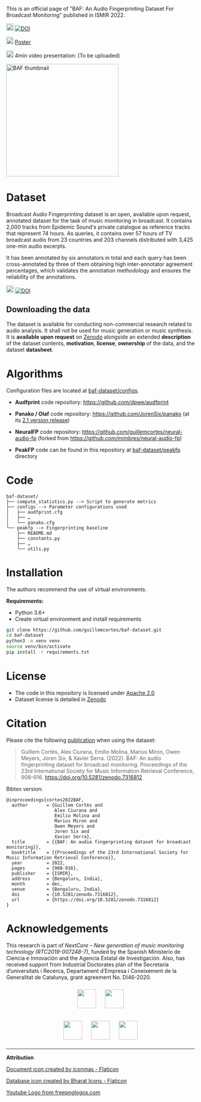This is an official page of "BAF: An Audio Fingerprinting Dataset For Broadcast Monitoring" published in ISMIR 2022.

<img src="https://user-images.githubusercontent.com/25322884/202705893-82aafccf-49d9-425b-b1be-af9b3e0c0d85.png" alt="pdf logo" style="width:19px;"/>  [![DOI](https://zenodo.org/badge/DOI/10.5281/zenodo.7343030.svg)](https://doi.org/10.5281/zenodo.7343030)

<img src="https://user-images.githubusercontent.com/25322884/202705893-82aafccf-49d9-425b-b1be-af9b3e0c0d85.png" alt="pdf logo" style="width:19px;"/>  [Poster](docs/baf_poster_ismir2022.pdf)

<img src="https://user-images.githubusercontent.com/25322884/202706949-4c8b282b-cc84-4e39-9cfa-3ff622e34f17.png" alt="pdf logo" style="width:19px;"/>  4min video presentation: (To be uploaded)

[<img src="https://user-images.githubusercontent.com/25322884/202704620-7d33679a-b38b-42ba-9b94-267f819bb66d.png" alt="BAF thumbnail" style="width:300px;"/>](https://www.youtube.com/)

# Dataset
Broadcast Audio Fingerprinting dataset is an open, available upon request, annotated dataset for the task of music monitoring in broadcast. It contains 2,000 tracks from Epidemic Sound's private catalogue as reference tracks that represent 74 hours. As queries, it contains over 57 hours of TV broadcast audio from 23 countries and 203 channels distributed with 3,425 one-min audio excerpts.

It has been annotated by six annotators in total and each query has been cross-annotated by three of them obtaining high inter-annotator agreement percentages, which validates the annotation methodology and ensures the reliability of the annotations.  

<img src="https://user-images.githubusercontent.com/25322884/202702194-eb3db6a1-94d5-45e7-8d0c-154b2239f49b.png" alt="pdf logo" style="width:20px;"/>    [![DOI](https://zenodo.org/badge/DOI/10.5281/zenodo.6868083.svg)](https://doi.org/10.5281/zenodo.6868083) 

## Downloading the data
The dataset is available for conducting non-commercial research related to audio analysis. It shall not be used for music generation or music synthesis. It is **available upon request** on [Zenodo](https://doi.org/10.5281/zenodo.6868083) alongside an extended **description** of the dataset contents, **motivation**, **license**, **ownership** of the data, and the dataset **datasheet**. 

# Algorithms
Configuration files are located at [baf-dataset/configs](https://github.com/guillemcortes/baf-dataset/tree/master/configs).

* **Audfprint** 
code repository: https://github.com/dpwe/audfprint

* **Panako / Olaf**
code repository: https://github.com/JorenSix/panako (at its [2.1 version release](https://github.com/JorenSix/Panako/commit/20d94a2444677c9e4917dbb1a881a2599b657ba0))

* **NeuralFP**
code repository: https://github.com/guillemcortes/neural-audio-fp (forked from https://github.com/mimbres/neural-audio-fp)

* **PeakFP**
code can be found in this repository at [baf-dataset/peakfp](https://github.com/guillemcortes/baf-dataset/tree/master/peakfp) directory

# Code
```
baf-dataset/
├── compute_statistics.py --> Script to generate metrics
├── configs --> Parameter configurations used
│   ├── audfprint.cfg
│   ├── …
│   └── panako.cfg
└── peakfp --> Fingerprinting baseline
    ├── README.md
    ├── constants.py
    ├── …
    └── utils.py
```

# Installation
The authors recommend the use of virtual environments.

**Requirements:**
* Python 3.6+
* Create virtual environment and install requirements
```bash
git clone https://github.com/guillemcortes/baf-dataset.git
cd baf-dataset
python3 -m venv venv
source venv/bin/activate
pip install -r requirements.txt
```

# License
* The code in this repository is licensed under [Apache 2.0](https://www.apache.org/licenses/LICENSE-2.0)
* Dataset license is detailed in [Zenodo](https://zenodo.org/record/6868083)

# Citation
Please cite the following [publication](https://doi.org/10.5281/zenodo.7316812) when using the dataset:

> Guillem Cortès, Alex Ciurana, Emilio Molina, Marius Miron, Owen Meyers, Joren Six, & Xavier Serra. (2022). BAF: An audio fingerprinting dataset for broadcast monitoring. Proceedings of the 23rd International Society for Music Information Retrieval Conference, 908–916. https://doi.org/10.5281/zenodo.7316812

Bibtex version:

```
@inproceedings{cortes2022BAF,
  author       = {Guillem Cortès and
                  Alex Ciurana and
                  Emilio Molina and
                  Marius Miron and
                  Owen Meyers and
                  Joren Six and
                  Xavier Serra},
  title        = {{BAF: An audio fingerprinting dataset for broadcast monitoring}},
  booktitle    = {{Proceedings of the 23rd International Society for Music Information Retrieval Conference}},
  year         = 2022,
  pages        = {908-916},
  publisher    = {ISMIR},
  address      = {Bengaluru, India},
  month        = dec,
  venue        = {Bengaluru, India},
  doi          = {10.5281/zenodo.7316812},
  url          = {https://doi.org/10.5281/zenodo.7316812}
}
```

# Acknowledgements

This research is part of *NextCore – New generation of music monitoring technology (RTC2019-007248-7)*, funded by the Spanish Ministerio de Ciencia e Innovación and the Agencia Estatal de Investigación. Also, has received support from Industrial Doctorates plan of the Secretaria d’universitats i Recerca, Departament d’Empresa i Coneixement de la Generalitat de Catalunya, grant agreement No. DI46-2020.

<p align="center">
  <img src="https://user-images.githubusercontent.com/25322884/186637988-7bb1f775-2eac-4110-9961-ad7bbf8cb520.png" height="50" hspace="10" vspace="10" />
  <img src="https://user-images.githubusercontent.com/25322884/186637802-f9c8bbb9-bcf2-4b5e-9407-1fdd49c9aa9b.jpg" height="50" hspace="10" vspace="10"/>
</p>
<p align="center">
  <img src="https://user-images.githubusercontent.com/25322884/186637854-50e06004-9dc6-40ee-8ec9-701899136a6e.png" height="50" hspace="10" vspace="10"/>
  <img src="https://user-images.githubusercontent.com/25322884/186637746-e18c4517-250c-4474-b11e-58df1e1f0787.jpeg" height="50" hspace="10" vspace="10"/>
  <img src="https://user-images.githubusercontent.com/25322884/186637861-24a64957-f82b-4faa-be34-5b1221bbd05c.png" height="50" hspace="10" vspace="10"/>
</p>

---
**Attribution**  

<a href="https://www.flaticon.es/iconos-gratis/documento" title="documento iconos">Document icon created by iconmas - Flaticon</a>

<a href="https://www.flaticon.es/iconos-gratis/almacenamiento" title="almacenamiento iconos">Database icon created by Bharat Icons - Flaticon</a>

<a href="https://www.freepnglogos.com/pics/youtube-logo-png">Youtube Logo from freepnglogos.com</a>
